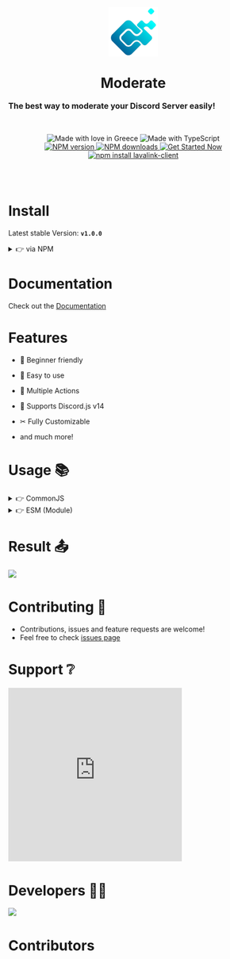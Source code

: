 <p align="center">
    <img width="100px" style="margin-bottom:-6px" src="./assets//logo.png" />
</p>
<h1 align="center">Moderate</h1>
<p style="font-size:16px"><b>The best way to moderate your Discord Server easily!</b></p>
<br>
<p align="center">
    <img src="https://madewithlove.now.sh/gr?heart=true&template=for-the-badge" alt="Made with love in Greece">
    <img alt="Made with TypeScript" src="https://img.shields.io/badge/typescript-%23007ACC.svg?style=for-the-badge&logo=typescript&logoColor=white">
    <br>
    <a href="https://www.npmjs.com/package/@m3rcena/moderate">
      <img src="https://img.shields.io/npm/v/%40m3rcena%2Fmoderate?maxAge=3600&style=for-the-badge&logo=npm&logoColor=red" alt="NPM version" />
    </a>
    <a href="https://www.npmjs.com/package/@m3rcena/moderate">
      <img src="https://img.shields.io/npm/d18m/%40m3rcena%2Fmoderate?maxAge=3600&style=for-the-badge&logo=npm&logoColor=red" alt="NPM downloads" />
    </a>
    <a href="">
      <img src="https://img.shields.io/badge/Documation-%230288D1.svg?style=for-the-badge&logo=gitbook&logoColor=white" alt="Get Started Now">
    </a>
    <br>
    <a href="https://www.npmjs.com/package/@m3rcena/moderate"><img src="https://nodei.co/npm/@m3rcena/moderate.png?downloads=true&stars=true" alt="npm install lavalink-client" /></a>
</p>
<br><br>

# Install

Latest stable Version: **`v1.0.0`**

<details><summary>👉 via NPM</summary>

```bash
npm install --save @m3rcena/moderate
```

</details>

# Documentation
Check out the [Documentation](https://m3rcena.gitbook.io/docs)

# Features
- 🧑 Beginner friendly

- 🎉 Easy to use

- 🔘 Multiple Actions

- 🤖 Supports Discord.js v14

- ✂ Fully Customizable

- and much more!

# Usage 📚

<details><summary>👉 CommonJS</summary>

```js
const { Client, GatewayIntentBits } = require("discord.js");

const { ModerateManager }= require("@m3rcena/moderate");

const client = new Client({
    intents: [
        GatewayIntentBits.Guilds,
        GatewayIntentBits.GuildMessages,
        GatewayIntentBits.MessageContent,
    ]
});

client.on("ready", async (cl) => {
    console.log("Bot is ready");
    client.moderateManager = new ModerateManager(cl); // Initialize Moderate Manager
});

client.on("messageCreate", async (message) => {
    if (message.author.bot) return;
    if (message.content === "w!kick") {
        client.moderateManager.kick({
            interaction: interaction || message,
            client: client,
            user: // The user to kick (GuildMember | User),
            staff: // The staff member who kicked the user (GuildMember | User),
            reason: // The reason for the kick (string),

            // Optional
            embed: {
                color: // The color of the embed (ColorResolvable),
                title: // The title of the embed (string),
                url: // The URL of the embed (string),
                author: {
                    name: // The name of the author (string),
                    icon_url: // The icon URL of the author (string),
                    url: // The URL of the author (string)
                },
                footer: {
                    text: // The text of the footer (string),
                    icon_url: // The icon URL of the footer (string)
                },
                description: // The description of the embed (string),
                fields: [
                   {
                       name: // The name of the field (string),
                       value: // The value of the field (string),
                       inline: // Whether the field is inline (boolean)
                   }
                   // You can add more fields
                 ],
                image: // The image of the embed (string),
                timestamp: // The timestamp of the embed (Date),
                thumbnail: // The thumbnail of the embed (string)
            },
            notifyUpdate: // Whether to notify the user that they were kicked (boolean)
        })
    };
});

client.login('Your bot Token');
```

</details>

<details><summary>👉 ESM (Module)</summary>

```ts
import { Client, GatewayIntentBits } from "discord.js";

import { ModerateManager } from "@m3rcena/weky";

export interface ExtendedClient extends Client {
    moderateManager: ModerateManager;
};

const client = new Client({
    intents: [
        GatewayIntentBits.Guilds,
        GatewayIntentBits.GuildMessages,
        GatewayIntentBits.MessageContent,
    ]
}) as ExtendedClient;

client.on("ready", async (cl) => {
    console.log("Bot is ready");
    client.moderateManager = new ModerateManager(cl); // Initialize Weky Manager
});

client.on("messageCreate", async (message) => {
    if (message.author.bot) return;
    if (message.content === "w!kick") {
        client.moderateManager.kick({
            interaction: interaction || message,
            client: client,
            user: // The user to kick (GuildMember | User),
            staff: // The staff member who kicked the user (GuildMember | User),
            reason: // The reason for the kick (string),

            // Optional
            embed: {
                color: // The color of the embed (ColorResolvable),
                title: // The title of the embed (string),
                url: // The URL of the embed (string),
                author: {
                    name: // The name of the author (string),
                    icon_url: // The icon URL of the author (string),
                    url: // The URL of the author (string)
                },
                footer: {
                    text: // The text of the footer (string),
                    icon_url: // The icon URL of the footer (string)
                },
                description: // The description of the embed (string),
                fields: [
                   {
                       name: // The name of the field (string),
                       value: // The value of the field (string),
                       inline: // Whether the field is inline (boolean)
                   }
                   // You can add more fields
                 ],
                image: // The image of the embed (string),
                timestamp: // The timestamp of the embed (Date),
                thumbnail: // The thumbnail of the embed (string)
            },
            notifyUpdate: // Whether to notify the user that they were kicked (boolean)
        })
    };
});

client.login("Your bot token");
```

</details>

# Result 📤
<img src="./assets//kick.png">

# Contributing 🤝
- Contributions, issues and feature requests are welcome!
- Feel free to check [issues page](https://github.com/M3rcena/m3rcena-moderate/issues)

# Support ❔
<iframe src="https://discord.com/widget?id=1224358764463783987&theme=dark" width="350" height="350" allowtransparency="true" frameborder="0" sandbox="allow-popups allow-popups-to-escape-sandbox allow-same-origin allow-scripts"></iframe>

# Developers 👨‍💻
<a href="https://discord.com/users/682983233851228161/"><img src="https://discord.c99.nl/widget/theme-3/682983233851228161.png" /></a>

# Contributors
